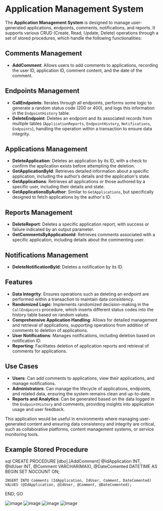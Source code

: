 
# Application Management System

The **Application Management System** is designed to manage user-generated applications, endpoints, comments, notifications, and reports. It supports various CRUD (Create, Read, Update, Delete) operations through a set of stored procedures, which handle the following functionalities:

## Comments Management

- **AddComment**: Allows users to add comments to applications, recording the user ID, application ID, comment content, and the date of the comment.

## Endpoints Management

- **CallEndpoints**: Iterates through all endpoints, performs some logic to generate a random status code (200 or 400), and logs this information in the `EndpointHistory` table.
- **DeleteEndpoint**: Deletes an endpoint and its associated records from multiple tables (`ApplicationReports`, `EndpointHistory`, `Notifications`, `Endpoints`), handling the operation within a transaction to ensure data integrity.

## Applications Management

- **DeleteApplication**: Deletes an application by its ID, with a check to confirm the application exists before attempting the deletion.
- **GetApplicationById**: Retrieves detailed information about a specific application, including the author’s details and the application's state.
- **GetApplications**: Retrieves all applications or those authored by a specific user, including their details and state.
- **GetApplicationsByAuthor**: Similar to `GetApplications`, but specifically designed to fetch applications by the author's ID.

## Reports Management

- **DeleteReport**: Deletes a specific application report, with success or failure indicated by an output parameter.
- **GetCommentsByApplicationId**: Retrieves comments associated with a specific application, including details about the commenting user.

## Notifications Management

- **DeleteNotificationById**: Deletes a notification by its ID.

## Features

- **Data Integrity**: Ensures operations such as deleting an endpoint are performed within a transaction to maintain data consistency.
- **Randomized Logic**: Implements randomized decision-making in the `CallEndpoints` procedure, which inserts different status codes into the history table based on random values.
- **Comprehensive Application Handling**: Allows for detailed management and retrieval of applications, supporting operations from addition of comments to deletion of applications.
- **User Notifications**: Manages notifications, including deletion based on notification ID.
- **Reporting**: Facilitates deletion of application reports and retrieval of comments for applications.

## Use Cases

- **Users**: Can add comments to applications, view their applications, and manage notifications.
- **Administrators**: Can manage the lifecycle of applications, endpoints, and related data, ensuring the system remains clean and up-to-date.
- **Reports and Analytics**: Can be generated based on the data logged in the `EndpointHistory` and comments, providing insights into application usage and user feedback.

This application would be useful in environments where managing user-generated content and ensuring data consistency and integrity are critical, such as collaborative platforms, content management systems, or service monitoring tools.

## Example Stored Procedure

sql
CREATE PROCEDURE [dbo].[AddComment]
    @IdApplication INT,
    @IdUser INT,
    @Comment VARCHAR(MAX),
    @DateComented DATETIME
AS
BEGIN
    SET NOCOUNT ON;
    
    INSERT INTO Comments (IdApplication, IdUser, Comment, DateComented)
    VALUES (@IdApplication, @IdUser, @Comment, @DateComented);
END;
GO



![image](https://github.com/TufanIonut/EndPointMonitor-API/assets/117408976/13ce016a-5011-47b4-8dc5-a33610d0d1b7)
![image](https://github.com/TufanIonut/EndPointMonitor-API/assets/117408976/48dcd6ec-5c67-4ed2-b46d-e862c3bea34b)
![image](https://github.com/TufanIonut/EndPointMonitor-API/assets/117408976/cc44e59f-f616-4dce-85a9-f3da17c65860)
![image](https://github.com/TufanIonut/EndPointMonitor-API/assets/117408976/5e796610-d20e-442d-9709-1f88a00b9e35)



